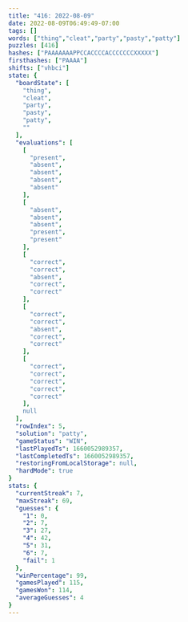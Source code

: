 ```yaml
---
title: "416: 2022-08-09"
date: 2022-08-09T06:49:49-07:00
tags: []
words: ["thing","cleat","party","pasty","patty"]
puzzles: [416]
hashes: ["PAAAAAAAPPCCACCCCACCCCCCCXXXXX"]
firsthashes: ["PAAAA"]
shifts: ["vhbci"]
state: {
  "boardState": [
    "thing",
    "cleat",
    "party",
    "pasty",
    "patty",
    ""
  ],
  "evaluations": [
    [
      "present",
      "absent",
      "absent",
      "absent",
      "absent"
    ],
    [
      "absent",
      "absent",
      "absent",
      "present",
      "present"
    ],
    [
      "correct",
      "correct",
      "absent",
      "correct",
      "correct"
    ],
    [
      "correct",
      "correct",
      "absent",
      "correct",
      "correct"
    ],
    [
      "correct",
      "correct",
      "correct",
      "correct",
      "correct"
    ],
    null
  ],
  "rowIndex": 5,
  "solution": "patty",
  "gameStatus": "WIN",
  "lastPlayedTs": 1660052989357,
  "lastCompletedTs": 1660052989357,
  "restoringFromLocalStorage": null,
  "hardMode": true
}
stats: {
  "currentStreak": 7,
  "maxStreak": 69,
  "guesses": {
    "1": 0,
    "2": 7,
    "3": 27,
    "4": 42,
    "5": 31,
    "6": 7,
    "fail": 1
  },
  "winPercentage": 99,
  "gamesPlayed": 115,
  "gamesWon": 114,
  "averageGuesses": 4
}
---
```


<!-- more -->
